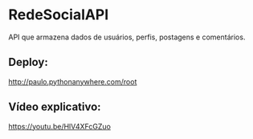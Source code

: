 # RedeSocialAPI
API que armazena dados de usuários, perfis, postagens e comentários.

## Deploy:
http://paulo.pythonanywhere.com/root


## Vídeo explicativo:
https://youtu.be/HlV4XFcGZuo
